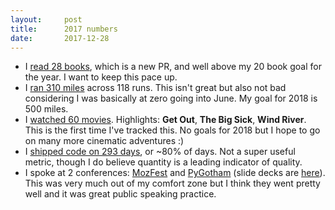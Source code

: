 ```yaml
---
layout:     post
title:      2017 numbers
date:       2017-12-28
---
```


* I [read 28 books](https://www.goodreads.com/user/year_in_books/2017/52018258),
  which is a new PR, and well above my 20 book goal for the year. I want to keep
  this pace up.
* I [ran 310 miles](https://www.strava.com/athletes/7175427) across 118 runs.
  This isn't great but also not bad considering I was basically at zero going
  into June. My goal for 2018 is 500 miles.
* I [watched 60 movies](https://letterboxd.com/brendino/films/diary/).
  Highlights: **Get Out**, **The Big Sick**, **Wind River**. This is the first
  time I've tracked this. No goals for 2018 but I hope to go on many more
  cinematic adventures :)
* I [shipped code on 293 days](https://github.com/brendansudol), or ~80% of
  days. Not a super useful metric, though I do believe quantity is a leading
  indicator of quality.
* I spoke at 2 conferences: [MozFest](https://mozillafestival.org/) and
  [PyGotham](https://2017.pygotham.org/) (slide decks are [here](/decks)). This
  was very much out of my comfort zone but I think they went pretty well and it
  was great public speaking practice.
